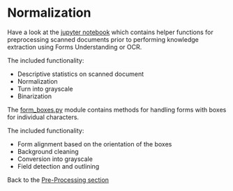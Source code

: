# Normalization

Have a look at the [jupyter notebook](preprocess_document.ipynb) which contains helper functions for preprocessing scanned documents prior to performing knowledge extraction using Forms Understanding or OCR.

The included functionality:

* Descriptive statistics on scanned document
* Normalization
* Turn into grayscale
* Binarization

The [form_boxes.py](form_boxes.py) module contains methods for handling forms with boxes for individual characters.

The included functionality:

* Form alignment based on the orientation of the boxes
* Background cleaning
* Conversion into grayscale
* Field detection and outlining

Back to the [Pre-Processing section](../README.md)